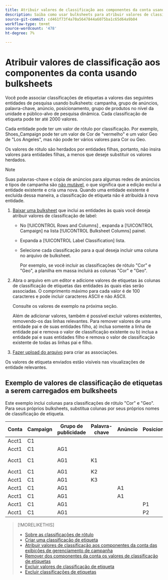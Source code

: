 ```yaml
---
title: Atribuir valores de classificação aos componentes da conta usando bulksheets
description: Saiba como usar bulksheets para atribuir valores de classificação a componentes de conta.
source-git-commit: cd461f73f4a70a5647844a6075ba1c65d64a9b04
workflow-type: tm+mt
source-wordcount: '478'
ht-degree: 7%

---
```


# Atribuir valores de classificação aos componentes da conta usando bulksheets

Você pode associar classificações de etiquetas a valores das seguintes entidades de pesquisa usando bulksheets: campanha, grupo de anúncios, palavra-chave, anúncio, posicionamento, grupo de produtos no nível da unidade e público-alvo de pesquisa dinâmica. Cada classificação de etiqueta pode ter até 2000 valores.

Cada entidade pode ter um valor de rótulo por classificação. Por exemplo, Shoes_Campaign pode ter um valor de Cor de &quot;vermelho&quot; e um valor Geo de &quot;Los Angeles&quot;, mas não pode ter vários valores para Cor ou Geo.

Os valores de rótulo são herdados por entidades filhas, portanto, não insira valores para entidades filhas, a menos que deseje substituir os valores herdados.

>[!NOTE]
>
>Suas palavras-chave e cópia de anúncios para algumas redes de anúncios e tipos de campanha são [não mutável](/help/search-social-commerce/campaign-management/faqs-campaigns.md), o que significa que a edição exclui a entidade existente e cria uma nova. Quando uma entidade existente é excluída dessa maneira, a classificação de etiqueta não é atribuída à nova entidade.

1. [Baixar uma bulksheet](/help/search-social-commerce/campaign-management/bulksheets/bulksheet-download.md) que inclui as entidades às quais você deseja atribuir valores de classificação de label:

   * No [!UICONTROL Rows and Columns] , expanda a [!UICONTROL Campaign] na lista [!UICONTROL Bulksheet Columns] painel.

   * Expanda a [!UICONTROL Label Classification] lista.

   * Selecione cada classificação para a qual deseja incluir uma coluna no arquivo de bulksheet.

      Por exemplo, se você incluir as classificações de rótulo &quot;Cor&quot; e &quot;Geo&quot;, a planilha em massa incluirá as colunas &quot;Cor&quot; e &quot;Geo&quot;.

1. Abra o arquivo em um editor e adicione valores de etiquetas às colunas de classificação de etiquetas das entidades às quais elas serão associadas. O comprimento máximo para cada valor é de 100 caracteres e pode incluir caracteres ASCII e não ASCII.

   Consulte os valores de exemplo na próxima seção.

   Além de adicionar valores, também é possível excluir valores existentes, removendo-os das linhas relevantes. Para remover valores de uma entidade pai e de suas entidades filho, a) inclua somente a linha de entidade pai e remova o valor de classificação existente ou b) inclua a entidade pai e suas entidades filho e remova o valor de classificação existente de todas as linhas pai e filho.

1. [Fazer upload do arquivo](/help/search-social-commerce/campaign-management/bulksheets/bulksheet-upload.md) para criar as associações.

Os valores de etiqueta enviados estão visíveis nas visualizações de entidade relevantes.

## Exemplo de valores de classificação de etiquetas a serem carregados em bulksheets

Este exemplo inclui colunas para classificações de rótulo &quot;Cor&quot; e &quot;Geo&quot;. Para seus próprios bulksheets, substitua colunas por seus próprios nomes de classificação de etiqueta.

| Conta | Campaign | Grupo de publicidade | Palavra-chave | Anúncio | Posicionamento | Rótulos | Cor | Geo |
|---|---|---|---|---|---|---|---|---|
| Acct1 | C1 |  |  |  |  |  | Verde |  |
| Acct1 | C1 | AG1 |  |  |  |  |  |  |
| Acct1 | C1 | AG1 | K1 |  |  |  |  | Reino Unido |
| Acct1 | C1 | AG1 | K2 |  |  |  | Vermelho | AU |
| Acct1 | C1 | AG1 | K3 |  |  |  | Azul | DE |
| Acct1 | C1 | AG1 |  | A1 |  |  |  |  |
| Acct1 | C1 | AG1 |  | A1 |  |  | Vermelho |  |
| Acct1 | C1 | AG1 |  |  | P1 |  | Vermelho | AU |
| Acct1 | C1 | AG1 |  |  | P2 |  | Azul | DE |

>[!MORELIKETHIS]
>
>* [Sobre as classificações de rótulo](classification-about.md)
>* [Criar uma classificação de etiqueta](classification-create.md)
>* [Atribuir valores de classificação aos componentes da conta das exibições de gerenciamento de campanha](classification-values-assign-campaign-management.md)
>* [Remover dos componentes da conta os valores de classificação de etiquetas](classification-values-remove.md)
>* [Excluir valores de classificação de etiqueta](classification-values-delete.md)
>* [Excluir classificações de etiquetas](classification-delete.md)

